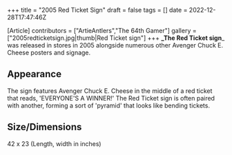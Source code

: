+++
title = "2005 Red Ticket Sign"
draft = false
tags = []
date = 2022-12-28T17:47:46Z

[Article]
contributors = ["ArtieAntlers","The 64th Gamer"]
gallery = ["2005redticketsign.jpg|thumb|Red Ticket sign"]
+++
**_The Red Ticket sign**_ was released in stores in 2005 alongside numerous other Avenger Chuck E. Cheese posters and signage. 

## Appearance ##
The sign features Avenger Chuck E. Cheese in the middle of a red ticket that reads, 'EVERYONE'S A WINNER!' The Red Ticket sign is often paired with another, forming a sort of 'pyramid' that looks like bending tickets.


## Size/Dimensions ##
42 x 23 (Length, width in inches)